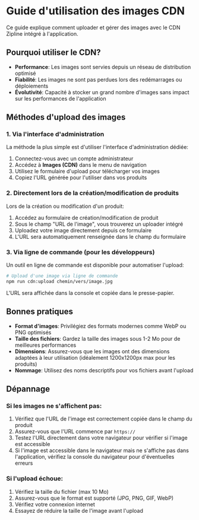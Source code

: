 # Guide d'utilisation des images CDN

Ce guide explique comment uploader et gérer des images avec le CDN Zipline intégré à l'application.

## Pourquoi utiliser le CDN?

- **Performance**: Les images sont servies depuis un réseau de distribution optimisé
- **Fiabilité**: Les images ne sont pas perdues lors des redémarrages ou déploiements
- **Évolutivité**: Capacité à stocker un grand nombre d'images sans impact sur les performances de l'application

## Méthodes d'upload des images

### 1. Via l'interface d'administration

La méthode la plus simple est d'utiliser l'interface d'administration dédiée:

1. Connectez-vous avec un compte administrateur
2. Accédez à **Images (CDN)** dans le menu de navigation
3. Utilisez le formulaire d'upload pour télécharger vos images
4. Copiez l'URL générée pour l'utiliser dans vos produits

### 2. Directement lors de la création/modification de produits

Lors de la création ou modification d'un produit:

1. Accédez au formulaire de création/modification de produit
2. Sous le champ "URL de l'image", vous trouverez un uploader intégré
3. Uploadez votre image directement depuis ce formulaire
4. L'URL sera automatiquement renseignée dans le champ du formulaire

### 3. Via ligne de commande (pour les développeurs)

Un outil en ligne de commande est disponible pour automatiser l'upload:

```bash
# Upload d'une image via ligne de commande
npm run cdn:upload chemin/vers/image.jpg
```

L'URL sera affichée dans la console et copiée dans le presse-papier.

## Bonnes pratiques

- **Format d'images**: Privilégiez des formats modernes comme WebP ou PNG optimisés
- **Taille des fichiers**: Gardez la taille des images sous 1-2 Mo pour de meilleures performances
- **Dimensions**: Assurez-vous que les images ont des dimensions adaptées à leur utilisation (idéalement 1200x1200px max pour les produits)
- **Nommage**: Utilisez des noms descriptifs pour vos fichiers avant l'upload

## Dépannage

### Si les images ne s'affichent pas:

1. Vérifiez que l'URL de l'image est correctement copiée dans le champ du produit
2. Assurez-vous que l'URL commence par `https://`
3. Testez l'URL directement dans votre navigateur pour vérifier si l'image est accessible
4. Si l'image est accessible dans le navigateur mais ne s'affiche pas dans l'application, vérifiez la console du navigateur pour d'éventuelles erreurs

### Si l'upload échoue:

1. Vérifiez la taille du fichier (max 10 Mo)
2. Assurez-vous que le format est supporté (JPG, PNG, GIF, WebP)
3. Vérifiez votre connexion internet
4. Essayez de réduire la taille de l'image avant l'upload 